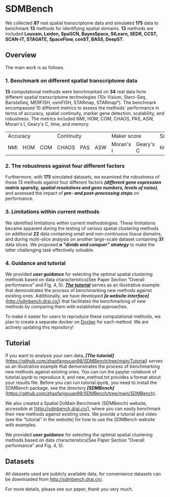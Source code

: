 # SDMBench
We collected **87** real spatial transcriptome data and simulated **175** data to benchmark **13** methods for identifying spatial domains. **13** methods are included **Louvain, Leiden, SpaGCN, BayesSpace, StLearn, SEDR, CCST, SCAN-IT, STAGATE, SpaceFlow, conST, BASS, DeepST**.

## Overview
The main work is as follows.

### 1. Benchmark on different spatial transcriptome data
**13** computational methods were benchmarked on **34** real data form different spatial transcriptome technologies (10x Visium, Stero-Seq, BaristaSeq, MERFISH, osmFISH, STARmap, STARmap*). The benchmark encompassed 10 different metrics to assess the methods' performance in terms of accuracy, spatial continuity, marker gene detection, scalability, and robustness. The metrics included NMI, HOM, COM, CHAOS, PAS, ASW, Moran's I, Geary's C, time, and memory.

<table>
    <tr>
      <td colspan="3">Accuracy</td>   
      <td colspan="3">Continuity</td>
      <td colspan="2">Maker score</td>
      <td colspan="2">Scalability</td>
    </tr>
    <tr>
      <td>NMI</td>
      <td>HOM</td>
      <td>COM</td>
      <td>CHAOS</td>
      <td>PAS</td>
      <td>ASW</td>
      <td>Moran's I</td>
      <td>Geary's C</td>
      <td>time</td>
      <td>memory</td>
    </tr>
</table>

### 2. The robustness against four different factors
Furthermore, with **175** simulated datasets, we examined the robustness of these 13 methods against four different factors ***(different gene expression matrix sparsity, spatial resolutions and gene numbers, levels of noise)***, and assessed the impact of ***pre- and post-processing steps*** on performance. 

### 3. Limitations within current methods
We identified limitations within current methodologies. These limitations became apparent during the testing of various spatial clustering methods on additional **22** data containing small and non-continuous tissue domains, and during multi-slice analysis on another large-scale dataset containing **31** data slices. We proposed ***a "divide and conquer" strategy*** to make the latter challenging task effectively solvable.

### 4. Guidance and tutorial
We provided ***user guidance*** for selecting the optimal spatial clustering methods based on data characteristics(See Paper Section ”Overall performance” and Fig. 4, 5). [***The tutorial***](https://github.com/zhaofangyuan98/SDMBench/tree/main/Tutorial) serves as an illustrative example that demonstrates the process of benchmarking new methods against existing ones. Additionally, we have developed ***[a website interface]***(http://sdmbench.drai.cn/) that facilitates the benchmarking of new methods by comparing them with established approaches.

To make it easier for users to reproduce these computational methods, we plan to create a separate docker on [Docker](https://github.com/zhaofangyuan98/SDMBench/tree/main/Docker) for each method. We are actively updating this repository! 

## Tutorial

If you want to analysis your own data, ***[The tutorial]***(https://github.com/zhaofangyuan98/SDMBench/tree/main/Tutorial) serves as an illustrative example that demonstrates the process of benchmarking new methods against existing ones. You can run the jupyter notebook of tutorial.ipynb to reproduce it, and new_method.txt provides a format about your results file. Before you can run tutorial.ipynb, you need to install the SDMBench package, see the directory ***[SDMBench]***(https://github.com/zhaofangyuan98/SDMBench/tree/main/SDMBench).

We also created a Spatial DoMain Benchmark (SDMBench) website, accessible at [http://sdmbench.drai.cn/], where you can easily benchmark their new methods against existing ones. We provide a tutorial and video (see the “tutorial” in the website) for how to use the SDMBench website with examples.

We provided ***user guidance*** for selecting the optimal spatial clustering methods based on data characteristics(See Paper Section ”Overall performance” and Fig. 4, 5).

## Datasets

All datasets used are publicly available data, for convenience datasets can be downloaded from <http://sdmbench.drai.cn/>.

For more details, please see our paper, thank you very much.
